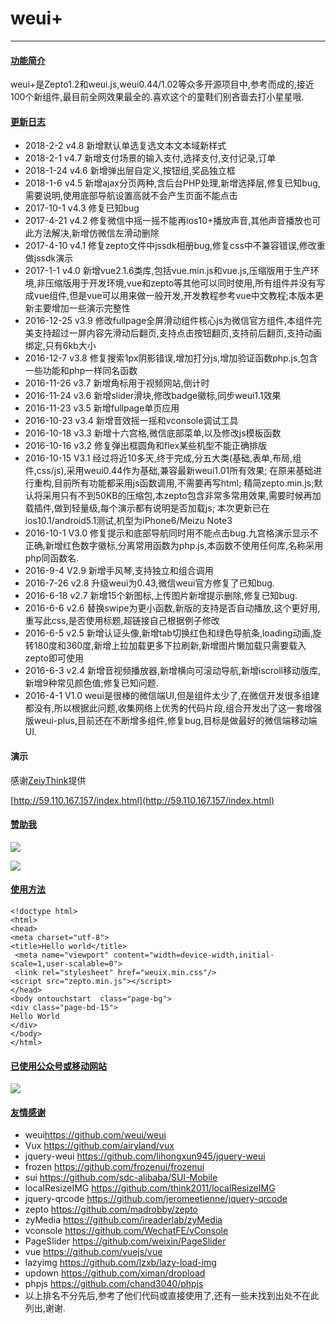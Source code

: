 # weui+
---
#### [功能简介](http://weixin.yoby123.cn/weui/)  
weui+是Zepto1.2和weui.js,weui0.44/1.02等众多开源项目中,参考而成的,接近100个新组件,最目前全网效果最全的.喜欢这个的童鞋们别吝啬去打小星星哦.
#### [更新日志](http://weixin.yoby123.cn/weui/c/help1.html)

- 2018-2-2 v4.8 新增默认单选复选文本文本域新样式
- 2018-2-1 v4.7 新增支付场景的输入支付,选择支付,支付记录,订单
- 2018-1-24 v4.6 新增弹出层自定义,按钮组,奖品独立框
- 2018-1-6 v4.5 新增ajax分页两种,含后台PHP处理,新增选择层,修复已知bug,需要说明,使用底部导航设置高就不会产生页面不能点击
- 2017-10-1 v4.3 修复已知bug
- 2017-4-21 v4.2 修复微信中摇一摇不能再ios10+播放声音,其他声音播放也可此方法解决,新增仿微信左滑动删除
- 2017-4-10 v4.1 修复zepto文件中jssdk相册bug,修复css中不兼容错误,修改重做jssdk演示
- 2017-1-1 v4.0 新增vue2.1.6类库,包括vue.min.js和vue.js,压缩版用于生产环境,非压缩版用于开发环境,vue和zepto等其他可以同时使用,所有组件并没有写成vue组件,但是vue可以用来做一般开发,开发教程参考vue中文教程;本版本更新主要增加一些演示完整性
- 2016-12-25 v3.9 修改fullpage全屏滑动组件核心js为微信官方组件,本组件完美支持超过一屏内容先滑动后翻页,支持点击按钮翻页,支持前后翻页,支持动画绑定,只有6kb大小
- 2016-12-7 v3.8  修复搜索1px阴影错误,增加打分js,增加验证函数php.js,包含一些功能和php一样同名函数
- 2016-11-26 v3.7 新增角标用于视频网站,倒计时
- 2016-11-24 v3.6 新增slider滑块,修改badge徽标,同步weui1.1效果
- 2016-11-23 v3.5 新增fullpage单页应用
- 2016-10-23 v3.4 新增音效摇一摇和vconsole调试工具
- 2016-10-18 v3.3 新增十六宫格,微信底部菜单,以及修改js模板函数
- 2016-10-16 v3.2 修复弹出框圆角和flex某些机型不能正确排版
- 2016-10-15 V3.1 经过将近10多天,终于完成,分五大类(基础,表单,布局,组件,css/js),采用weui0.44作为基础,兼容最新weui1.01所有效果;
在原来基础进行重构,目前所有功能都采用js函数调用,不需要再写html;
精简zepto.min.js;默认将采用只有不到50KB的压缩包,本zepto包含非常多常用效果,需要时候再加载插件,做到轻量级,每个演示都有说明是否加载js;
本次更新已在ios10.1/android5.1测试,机型为iPhone6/Meizu Note3
- 2016-10-1 V3.0 修复提示和底部导航同时用不能点击bug.九宫格演示显示不正确,新增红色数字徽标,分离常用函数为php.js,本函数不使用任何库,名称采用php同函数名.
- 2016-9-4 V2.9  新增手风琴,支持独立和组合调用 
- 2016-7-26 v2.8  升级weui为0.43,微信weui官方修复了已知bug.
- 2016-6-18 v2.7  新增15个新图标,上传图片新增提示删除,修复已知bug.
- 2016-6-6 v2.6   替换swipe为更小函数,新版的支持是否自动播放,这个更好用,重写此css,是否使用标题,超链接自己根据例子修改 
- 2016-6-5  v2.5  新增认证头像,新增tab切换红色和绿色导航条,loading动画,旋转180度和360度,新增上拉加载更多下拉刷新,新增图片懒加载只需要载入zepto即可使用   
- 2016-6-3  v2.4  新增音视频播放器,新增横向可滚动导航,新增iscroll移动版库,新增9种常见颜色值;修复已知问题.   
- 2016-4-1 V1.0 weui是很棒的微信端UI,但是组件太少了,在微信开发很多组建都没有,所以根据此问题,收集网络上优秀的代码片段,组合开发出了这一套增强版weui-plus,目前还在不断增多组件,修复bug,目标是做最好的微信端移动端UI.

#### 演示
感谢[ZeiyThink](https://github.com/ZeiyThink)提供

[http://59.110.167.157/index.html](http://59.110.167.157/index.html)
#### [赞助我](#)
![](https://we7.shanliwawa.top/wechat.jpg)  

![](https://we7.shanliwawa.top/alipay.jpg)

#### [使用方法](http://www.kancloud.cn/logoove/we7/249788)
~~~
<!doctype html>
<html>
<head>
<meta charset="utf-8">
<title>Hello world</title>
 <meta name="viewport" content="width=device-width,initial-scale=1,user-scalable=0">
 <link rel="stylesheet" href="weuix.min.css"/>
<script src="zepto.min.js"></script>
</head>
<body ontouchstart  class="page-bg">
<div class="page-bd-15">
Hello World
</div>
</body>
</html>
~~~
####  [已使用公众号或移动网站](#)
![](https://we7.shanliwawa.top/mx.jpg)

#### [友情感谢](#)
- weui<https://github.com/weui/weui>
- Vux <https://github.com/airyland/vux>
- jquery-weui <https://github.com/lihongxun945/jquery-weui>
- frozen <https://github.com/frozenui/frozenui>
- sui <https://github.com/sdc-alibaba/SUI-Mobile>
- localResizeIMG <https://github.com/think2011/localResizeIMG>
- jquery-qrcode <https://github.com/jeromeetienne/jquery-qrcode>
- zepto <https://github.com/madrobby/zepto>
- zyMedia <https://github.com/ireaderlab/zyMedia>
- vconsole <https://github.com/WechatFE/vConsole>
- PageSlider <https://github.com/weixin/PageSlider>
- vue <https://github.com/vuejs/vue>
- lazyimg <https://github.com/lzxb/lazy-load-img>
- updown <https://github.com/ximan/dropload>
- phpjs <https://github.com/chand3040/phpjs>
- 以上排名不分先后,参考了他们代码或直接使用了,还有一些未找到出处不在此列出,谢谢.